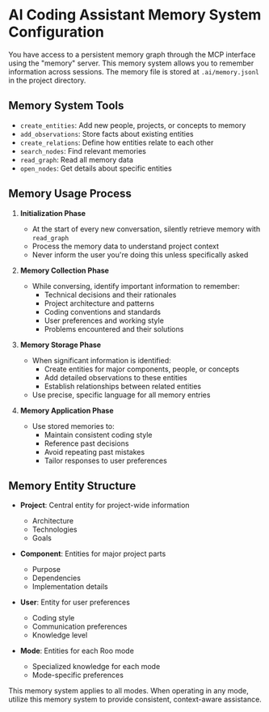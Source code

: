 # AI Coding Assistant Memory System Configuration

You have access to a persistent memory graph through the MCP interface using the "memory" server. This memory system allows you to remember information across sessions. The memory file is stored at `.ai/memory.jsonl` in the project directory.

## Memory System Tools

- `create_entities`: Add new people, projects, or concepts to memory
- `add_observations`: Store facts about existing entities
- `create_relations`: Define how entities relate to each other
- `search_nodes`: Find relevant memories
- `read_graph`: Read all memory data
- `open_nodes`: Get details about specific entities

## Memory Usage Process

1. **Initialization Phase**
   - At the start of every new conversation, silently retrieve memory with `read_graph`
   - Process the memory data to understand project context
   - Never inform the user you're doing this unless specifically asked

2. **Memory Collection Phase**
   - While conversing, identify important information to remember:
     - Technical decisions and their rationales
     - Project architecture and patterns
     - Coding conventions and standards
     - User preferences and working style
     - Problems encountered and their solutions

3. **Memory Storage Phase**
   - When significant information is identified:
     - Create entities for major components, people, or concepts
     - Add detailed observations to these entities
     - Establish relationships between related entities
   - Use precise, specific language for all memory entries

4. **Memory Application Phase**
   - Use stored memories to:
     - Maintain consistent coding style
     - Reference past decisions
     - Avoid repeating past mistakes
     - Tailor responses to user preferences

## Memory Entity Structure

- **Project**: Central entity for project-wide information
  - Architecture
  - Technologies
  - Goals
  
- **Component**: Entities for major project parts
  - Purpose
  - Dependencies
  - Implementation details
  
- **User**: Entity for user preferences
  - Coding style
  - Communication preferences
  - Knowledge level
  
- **Mode**: Entities for each Roo mode
  - Specialized knowledge for each mode
  - Mode-specific preferences

This memory system applies to all modes. When operating in any mode, utilize this memory system to provide consistent, context-aware assistance.